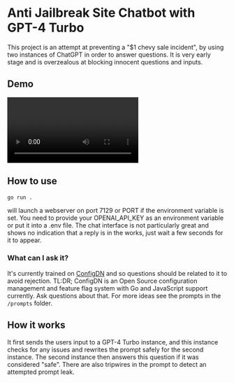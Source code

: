# Anti Jailbreak Site Chatbot with GPT-4 Turbo

This project is an attempt at preventing a "$1 chevy sale incident", by using two instances of ChatGPT in order to answer questions. It is very early stage and is overzealous at blocking innocent questions and inputs.

## Demo

![Demo Video](demo/antijailbreakchatbot-nosound.mp4)

## How to use

```shell
go run .
```
will launch a webserver on port 7129 or PORT if the environment variable is set.
You need to provide your OPENAI_API_KEY as an environment variable or put it into a .env file.
The chat interface is not particularly great and shows no indication that a reply is in the works, just wait a few seconds for it to appear.

### What can I ask it?

It's currently trained on [ConfigDN](https://github.com/dBuidl/ConfigDN) and so questions should be related to it to avoid rejection. 
TL:DR; ConfigDN is an Open Source configuration management and feature flag system with Go and JavaScript support currently. Ask questions about that.
For more ideas see the prompts in the `/prompts` folder.

## How it works
It first sends the users input to a GPT-4 Turbo instance, and this instance checks for any issues and rewrites the prompt safely for the second instance. The second instance then answers this question if it was considered "safe". There are also tripwires in the prompt to detect an attempted prompt leak.